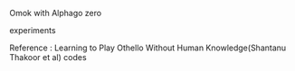 Omok with Alphago zero

experiments

Reference : Learning to Play Othello Without Human Knowledge(Shantanu Thakoor et al) codes
